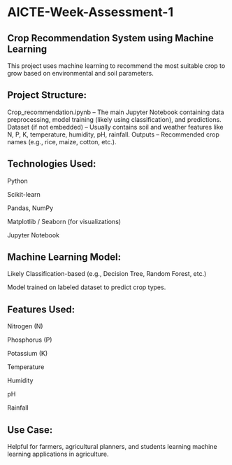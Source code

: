 # AICTE-Week-Assessment-1
## Crop Recommendation System using Machine Learning
This project uses machine learning to recommend the most suitable crop to grow based on environmental and soil parameters.

## Project Structure:
Crop_recommendation.ipynb – The main Jupyter Notebook containing data preprocessing, model training (likely using classification), and predictions.
Dataset (if not embedded) – Usually contains soil and weather features like N, P, K, temperature, humidity, pH, rainfall.
Outputs – Recommended crop names (e.g., rice, maize, cotton, etc.).

## Technologies Used:
Python

Scikit-learn

Pandas, NumPy

Matplotlib / Seaborn (for visualizations)

Jupyter Notebook

## Machine Learning Model:

Likely Classification-based (e.g., Decision Tree, Random Forest, etc.)

Model trained on labeled dataset to predict crop types.

## Features Used:

Nitrogen (N)

Phosphorus (P)

Potassium (K)

Temperature

Humidity

pH

Rainfall

## Use Case:

Helpful for farmers, agricultural planners, and students learning machine learning applications in agriculture.
